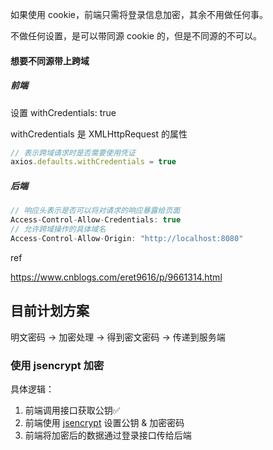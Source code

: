 如果使用 cookie，前端只需将登录信息加密，其余不用做任何事。

不做任何设置，是可以带同源 cookie 的，但是不同源的不可以。

#### 想要不同源带上跨域

##### 前端

设置 withCredentials: true 

withCredentials 是 XMLHttpRequest 的属性

```js
// 表示跨域请求时是否需要使用凭证
axios.defaults.withCredentials = true
```

##### 后端

```js
// 响应头表示是否可以将对请求的响应暴露给页面
Access-Control-Allow-Credentials: true
// 允许跨域操作的具体域名
Access-Control-Allow-Origin: "http://localhost:8080"
```


ref

https://www.cnblogs.com/eret9616/p/9661314.html

## 目前计划方案

明文密码 → 加密处理 → 得到密文密码 → 传递到服务端

### 使用 jsencrypt 加密

具体逻辑：

1. 前端调用接口获取公钥✅
2. 前端使用 [jsencrypt](https://github.com/travist/jsencrypt) 设置公钥 & 加密密码
3. 前端将加密后的数据通过登录接口传给后端